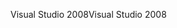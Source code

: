 <span data-ttu-id="44819-101">Visual Studio 2008</span><span class="sxs-lookup"><span data-stu-id="44819-101">Visual Studio 2008</span></span>